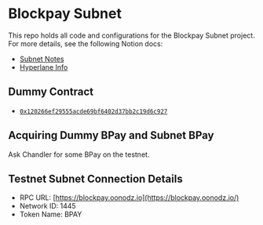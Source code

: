 # Blockpay Subnet

This repo holds all code and configurations for the Blockpay Subnet project. For more details, see the following Notion docs:

* [Subnet Notes](https://www.notion.so/multisiglabs/BlockPay-Subnet-Notes-eb8db77af5a64f4bbd4ea6b088e63b48?pvs=4)
* [Hyperlane Info](https://www.notion.so/multisiglabs/Hyperlane-25db19e33d5e473a8c207364bd972408?pvs=4)

## Dummy Contract

* [`0x120266ef29555acde69bf6402d37bb2c19d6c927`](https://testnet.snowtrace.dev/address/0x120266ef29555acde69bf6402d37bb2c19d6c927)

## Acquiring Dummy BPay and Subnet BPay

Ask Chandler for some BPay on the testnet.

## Testnet Subnet Connection Details

* RPC URL: [https://blockpay.oonodz.io](https://blockpay.oonodz.io/)
* Network ID: 1445
* Token Name: BPAY
